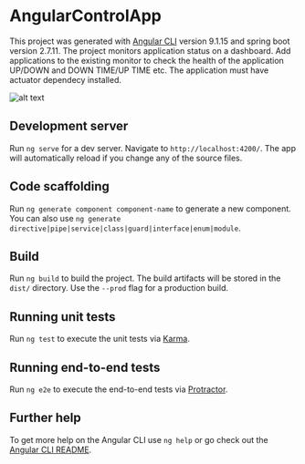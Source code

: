 # AngularControlApp

This project was generated with [Angular CLI](https://github.com/angular/angular-cli) version 9.1.15 and spring boot version 2.7.11.
The project monitors application status on a dashboard. Add applications to the existing monitor to check the health of the application UP/DOWN and DOWN TIME/UP TIME etc. The application must have actuator dependecy installed.

![alt text](https://github.com/hafizferoz/service-monitor/blob/master/dasboard.png?raw=true)

## Development server

Run `ng serve` for a dev server. Navigate to `http://localhost:4200/`. The app will automatically reload if you change any of the source files.

## Code scaffolding

Run `ng generate component component-name` to generate a new component. You can also use `ng generate directive|pipe|service|class|guard|interface|enum|module`.

## Build

Run `ng build` to build the project. The build artifacts will be stored in the `dist/` directory. Use the `--prod` flag for a production build.

## Running unit tests

Run `ng test` to execute the unit tests via [Karma](https://karma-runner.github.io).

## Running end-to-end tests

Run `ng e2e` to execute the end-to-end tests via [Protractor](http://www.protractortest.org/).

## Further help

To get more help on the Angular CLI use `ng help` or go check out the [Angular CLI README](https://github.com/angular/angular-cli/blob/master/README.md).
